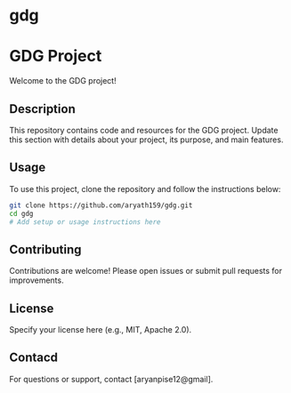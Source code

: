 # gdg
# GDG Project

Welcome to the GDG project!

## Description
This repository contains code and resources for the GDG project. Update this section with details about your project, its purpose, and main features.

## Usage
To use this project, clone the repository and follow the instructions below:

```sh
git clone https://github.com/aryath159/gdg.git
cd gdg
# Add setup or usage instructions here
```

## Contributing
Contributions are welcome! Please open issues or submit pull requests for improvements.

## License
Specify your license here (e.g., MIT, Apache 2.0).

## Contacd
For questions or support, contact [aryanpise12@gmail].
